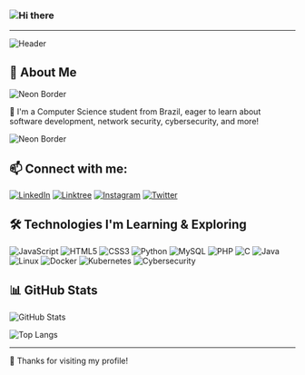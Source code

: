### ![Hi there](https://readme-typing-svg.herokuapp.com?font=Fira+Code&weight=500&size=24&pause=1000&color=00FF00&width=435&lines=Hi+there!+👋;Welcome+to+my+GitHub+profile!+)

---

![Header](https://capsule-render.vercel.app/api?type=waving&color=red&height=100&section=header)

## 🚀 About Me

![Neon Border](https://capsule-render.vercel.app/api?type=rect&color=0:00FF00,100:000000&height=15&section=header&text=&fontColor=00FF00&animation=fadeIn)

🔹 I'm a Computer Science student from Brazil, eager to learn about software development, network security, cybersecurity, and more!

![Neon Border](https://capsule-render.vercel.app/api?type=rect&color=0:000000,100:00FF00&height=15&section=footer&text=&fontColor=00FF00&animation=fadeIn)

## 📫 Connect with me:
[![LinkedIn](https://img.shields.io/badge/LinkedIn-0A66C2?style=for-the-badge&logo=linkedin&logoColor=white)](https://www.linkedin.com/in/seu-perfil)
[![Linktree](https://img.shields.io/badge/Linktree-39E09B?style=for-the-badge&logo=linktree&logoColor=white)](https://linktr.ee/seu-link)
[![Instagram](https://img.shields.io/badge/Instagram-E4405F?style=for-the-badge&logo=instagram&logoColor=white)](https://instagram.com/seu-perfil)
[![Twitter](https://img.shields.io/badge/Twitter-1DA1F2?style=for-the-badge&logo=twitter&logoColor=white)](https://twitter.com/seu-perfil)

## 🛠️ Technologies I'm Learning & Exploring
![JavaScript](https://img.shields.io/badge/JavaScript-F7DF1E?style=for-the-badge&logo=javascript&logoColor=black)
![HTML5](https://img.shields.io/badge/HTML5-E34F26?style=for-the-badge&logo=html5&logoColor=white)
![CSS3](https://img.shields.io/badge/CSS3-1572B6?style=for-the-badge&logo=css3&logoColor=white)
![Python](https://img.shields.io/badge/Python-3776AB?style=for-the-badge&logo=python&logoColor=white)
![MySQL](https://img.shields.io/badge/MySQL-4479A1?style=for-the-badge&logo=mysql&logoColor=white)
![PHP](https://img.shields.io/badge/PHP-777BB4?style=for-the-badge&logo=php&logoColor=white)
![C](https://img.shields.io/badge/C-00599C?style=for-the-badge&logo=c&logoColor=white)
![Java](https://img.shields.io/badge/Java-007396?style=for-the-badge&logo=java&logoColor=white)
![Linux](https://img.shields.io/badge/Linux-FCC624?style=for-the-badge&logo=linux&logoColor=black)
![Docker](https://img.shields.io/badge/Docker-2496ED?style=for-the-badge&logo=docker&logoColor=white)
![Kubernetes](https://img.shields.io/badge/Kubernetes-326CE5?style=for-the-badge&logo=kubernetes&logoColor=white)
![Cybersecurity](https://img.shields.io/badge/Cybersecurity-EE4C2C?style=for-the-badge&logo=cybersecurity&logoColor=white)

## 📊 GitHub Stats
![GitHub Stats](https://github-readme-stats.vercel.app/api?username=SEU_USUARIO&show_icons=true&theme=dark)

![Top Langs](https://github-readme-stats.vercel.app/api/top-langs/?username=SEU_USUARIO&layout=compact&theme=dark)

---

🎉 Thanks for visiting my profile!



